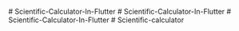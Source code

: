 
#   S c i e n t i f i c - C a l c u l a t o r - I n - F l u t t e r 
 
 #   S c i e n t i f i c - C a l c u l a t o r - I n - F l u t t e r 
 
 #   S c i e n t i f i c - C a l c u l a t o r - I n - F l u t t e r 
 
 
#   S c i e n t i f i c - c a l c u l a t o r  
 